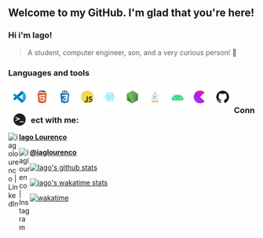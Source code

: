 ## Welcome to my GitHub. I'm glad that you're here!

### Hi i'm Iago!

> A student, computer engineer, son, and a very curious person! 🧐

### Languages and tools

<img align="left" alt="Visual Studio Code" width="26px" src="https://raw.githubusercontent.com/github/explore/main/topics/visual-studio-code/visual-studio-code.png" style="padding:10px;border-radius:50%;background-color:white"/>
<img align="left" alt="HTML5" width="26px" src="https://raw.githubusercontent.com/github/explore/main/topics/html/html.png" style="padding:10px;border-radius:50%;background-color:white"/>
<img align="left" alt="CSS3" width="26px" src="https://raw.githubusercontent.com/github/explore/main/topics/css/css.png" style="padding:10px;border-radius:50%;background-color:white"/>
<img align="left" alt="JavaScript" width="26px" src="https://raw.githubusercontent.com/github/explore/main/topics/javascript/javascript.png" style="padding:10px;border-radius:50%;background-color:white"/>
<img align="left" alt="React" width="26px" src="https://raw.githubusercontent.com/github/explore/main/topics/react/react.png" style="padding:10px;border-radius:50%;background-color:white"/>
<img align="left" alt="Node.js" width="26px" src="https://raw.githubusercontent.com/github/explore/main/topics/nodejs/nodejs.png" style="padding:10px;border-radius:50%;background-color:white"/>
<img align="left" alt="Java" width="26px" src="https://raw.githubusercontent.com/github/explore/main/topics/java/java.png" style="padding:10px;border-radius:50%;background-color:white"/>
<img align="left" alt="Android" width="26px" src="https://raw.githubusercontent.com/github/explore/main/topics/android/android.png" style="padding:10px;border-radius:50%;background-color:white"/>
<img align="left" alt="Kotlin" width="26px" src="https://raw.githubusercontent.com/github/explore/main/topics/kotlin/kotlin.png" style="padding:10px;border-radius:50%;background-color:white"/>
<img align="left" alt="GitHub" width="26px" src="https://raw.githubusercontent.com/github/explore/78df643247d429f6cc873026c0622819ad797942/topics/github/github.png" style="padding:10px;border-radius:50%;background-color:white"/>
<img align="left" alt="Terminal" width="26px" src="https://raw.githubusercontent.com/github/explore/main/topics/terminal/terminal.png" style="padding:10px;border-radius:50%;background-color:white"/>

<br/>

### Connect with me:

[<img align="left" alt="iagolourenco | LinkedIn" width="22px" src="https://cdn-icons-png.flaticon.com/512/174/174857.png" />**Iago Lourenço**][linkedin]

[<img align="left" alt="iaglourenco | Instagram" width="22px" src="https://cdn-icons-png.flaticon.com/512/2111/2111463.png" />**@iaglourenco**][instagram]

[![Iago's github stats](https://github-readme-stats.vercel.app/api?username=iaglourenco&show_icons=true)][profile]

[![iago's wakatime stats](https://github-readme-stats.vercel.app/api/wakatime?username=iaglourenco)][profile]

[![wakatime](https://wakatime.com/badge/user/1bc5ba4a-62d6-4ca0-acba-b1256b6b5046.svg)](https://wakatime.com/@1bc5ba4a-62d6-4ca0-acba-b1256b6b5046)

[profile]: https://github.com/iaglourenco
[instagram]: https://instagram.com/iaglourenco
[linkedin]: https://linkedin.com/in/iagolourenco
